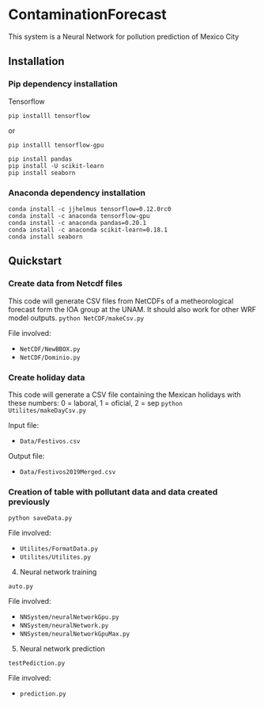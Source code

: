 # ContaminationForecast

This system is a Neural Network for pollution prediction of Mexico City

## Installation
### Pip dependency installation

Tensorflow

`pip installl tensorflow`

or

`pip installl tensorflow-gpu`

```
pip install pandas
pip install -U scikit-learn
pip install seaborn
```

### Anaconda dependency installation


```
conda install -c jjhelmus tensorflow=0.12.0rc0
conda install -c anaconda tensorflow-gpu
conda install -c anaconda pandas=0.20.1
conda install -c anaconda scikit-learn=0.18.1
conda install seaborn
```
## Quickstart
### Create data from Netcdf files
This code will generate CSV files from NetCDFs of a metheorological forecast form the IOA group at the UNAM. It should
also work for other WRF model outputs. 
`python NetCDF/makeCsv.py`

File involved:
   * `NetCDF/NewBBOX.py`
   * `NetCDF/Dominio.py`

### Create holiday data
This code will generate a CSV file containing the Mexican holidays with these numbers: 0 = laboral, 1 = oficial, 2 = sep
`python Utilites/makeDayCsv.py`

Input file:
   * `Data/Festivos.csv`
   
Output file:
   * `Data/Festivos2019Merged.csv`

### Creation of table with pollutant data and data created previously

`python saveData.py`

File involved:

   * `Utilites/FormatData.py`
   * `Utilites/Utilites.py`

 4. Neural network training

`auto.py`

File involved:

   * `NNSystem/neuralNetworkGpu.py`
   * `NNSystem/neuralNetwork.py`
   * `NNSystem/neuralNetworkGpuMax.py`

 5. Neural network prediction

`testPediction.py`

File involved:

   * `prediction.py`

